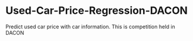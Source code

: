# Used-Car-Price-Regression-DACON
Predict used car price with car information. This is competition held in DACON
